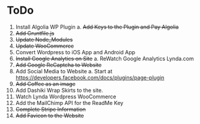 # ToDo
1. Install Algolia WP Plugin
  a. <del>Add Keys to the Plugin and Pay Algolia</del>
2. <del>Add Gruntfile.js</del>
3. <del>Update Node_Modules</del>
4. <del>Update WooCommerce</del>
5. Convert Wordpress to iOS App and Android App
6. <del>Install Google Analytics on Site</del>
  a. ReWatch Google Analytics Lynda.com
7. <del>Add Google ReCaptcha to Website</del>
8. Add Social Media to Website
	a. Start at https://developers.facebook.com/docs/plugins/page-plugin
9. <del>Add Coffee as an image</del>
10. Add Dashiki Wrap Skirts to the site.
11. Watch Lynda Wordpress WooCommerce
12. Add the MailChimp API for the ReadMe Key
13. <del>Complete Stripe Information</del>
14. <del>Add Favicon to the Website</del>
